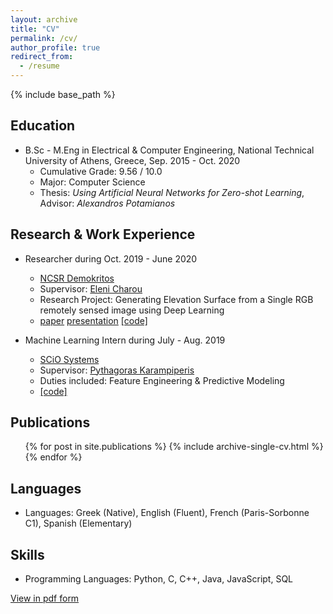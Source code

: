 ```yaml
---
layout: archive
title: "CV"
permalink: /cv/
author_profile: true
redirect_from:
  - /resume
---
```


{% include base_path %}

Education
------
* B.Sc - M.Eng in Electrical & Computer Engineering, National Technical University of Athens, Greece, Sep. 2015 - Oct. 2020
  * Cumulative Grade: 9.56 / 10.0
  * Major: Computer Science
  * Thesis: _Using Artificial Neural Networks for Zero-shot Learning_, Advisor: _Alexandros Potamianos_

Research & Work Experience
------
* Researcher during Oct. 2019 - June 2020
  * [NCSR Demokritos](https://www.iit.demokritos.gr/)
  * Supervisor: [Eleni Charou](http://demokritos.academia.edu/elenicharou)
  * Research Project: Generating Elevation Surface from a Single RGB remotely sensed image using Deep Learning
  * [paper](https://www.mdpi.com/2072-4292/12/12/2002/pdf) [presentation](https://gchochla.github.io/files/rssa2020-presentation.odp) [[code]](https://github.com/Panagiotou/ImageToDEM)
  
* Machine Learning Intern during July - Aug. 2019
  * [SCiO Systems](https://scio.systems)
  * Supervisor: [Pythagoras Karampiperis](https://scio.systems/pythagoras/)
  * Duties included: Feature Engineering & Predictive Modeling
  * [[code]](https://github.com/SCiO-systems/india-rice-production-igc)

Publications
------
  <ul>{% for post in site.publications %}
    {% include archive-single-cv.html %}
  {% endfor %}</ul>

Languages
------
* Languages: Greek (Native), English (Fluent), French (Paris-Sorbonne C1), Spanish (Elementary)

Skills
------
* Programming Languages: Python, C, C++, Java, JavaScript, SQL

[View in pdf form](https://gchochla.github.io/files/resume.pdf)

